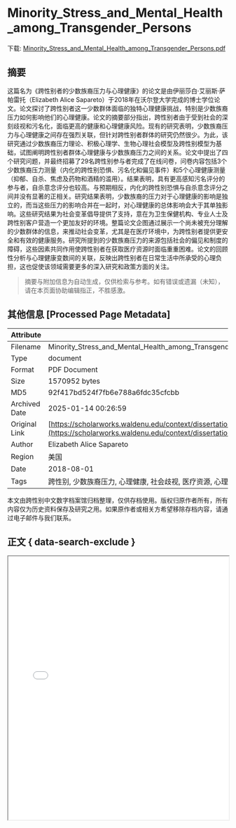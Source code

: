# Minority_Stress_and_Mental_Health_among_Transgender_Persons

<!-- tcd_download_link -->
下载: <a href="../Minority_Stress_and_Mental_Health_among_Transgender_Persons.pdf" download>Minority_Stress_and_Mental_Health_among_Transgender_Persons.pdf</a>
<!-- tcd_download_link_end -->

## 摘要

<!-- tcd_abstract -->
这篇名为《跨性别者的少数族裔压力与心理健康》的论文是由伊丽莎白·艾丽斯·萨帕雷托（Elizabeth Alice Sapareto）于2018年在沃尔登大学完成的博士学位论文。论文探讨了跨性别者这一少数群体面临的独特心理健康挑战，特别是少数族裔压力如何影响他们的心理健康。论文的摘要部分指出，跨性别者由于受到社会的深刻歧视和污名化，面临更高的健康和心理健康风险。现有的研究表明，少数族裔压力与心理健康之间存在强烈关联，但针对跨性别者群体的研究仍然很少。为此，该研究通过少数族裔压力理论、积极心理学、生物心理社会模型及跨性别模型为基础，试图阐明跨性别者群体心理健康与少数族裔压力之间的关系。论文中提出了四个研究问题，并最终招募了29名跨性别参与者完成了在线问卷，问卷内容包括3个少数族裔压力测量（内化的跨性别恐惧、污名化和偏见事件）和5个心理健康测量（抑郁、自杀、焦虑及药物和酒精的滥用）。结果表明，具有更高感知污名评分的参与者，自杀意念评分也较高。与预期相反，内化的跨性别恐惧与自杀意念评分之间并没有显著的正相关。研究结果表明，少数族裔的压力对于心理健康的影响是独立的，而当这些压力的影响合并在一起时，对心理健康的总体影响会大于其单独影响。这些研究结果为社会变革倡导提供了支持，意在为卫生保健机构、专业人士及跨性别客户营造一个更加友好的环境。整篇论文企图通过展示一个尚未被充分理解的少数群体的信息，来推动社会变革，尤其是在医疗环境中，为跨性别者提供更安全和有效的健康服务。研究所提到的少数族裔压力的来源包括社会的偏见和制度的障碍，这些因素共同作用使跨性别者在获取医疗资源时面临重重困难。论文的回顾性分析与心理健康变数间的关联，反映出跨性别者在日常生活中所承受的心理负担，这也促使该领域需要更多的深入研究和政策方面的关注。

<!-- tcd_abstract_end -->

> 摘要与附加信息为自动生成，仅供检索与参考。如有错误或遗漏（未知），请在本页面协助编辑指正，不胜感激。

## 其他信息 [Processed Page Metadata]

| Attribute       | Value                                  |
|-----------------|----------------------------------------|
| Filename        | Minority_Stress_and_Mental_Health_among_Transgender_Persons.pdf                             |
| Type            | document                                 |
| Format          | PDF Document                               |
| Size            | 1570952 bytes                           |
| MD5             | 92f417bd524f7fb6e788a6fdc35cfcbb                                  |
| Archived Date   | 2025-01-14 00:26:59                             |
| Original Link   | [https://scholarworks.waldenu.edu/context/dissertations/article/6933/viewcontent/Sapareto_waldenu_0543D_21122.pdf](https://scholarworks.waldenu.edu/context/dissertations/article/6933/viewcontent/Sapareto_waldenu_0543D_21122.pdf)                         |
| Author          | Elizabeth Alice Sapareto                               |
| Region          | 美国                               |
| Date            | 2018-08-01                                 |
| Tags            | 跨性别, 少数族裔压力, 心理健康, 社会歧视, 医疗资源, 心理学研究                                 |

本文由跨性别中文数字档案馆归档整理，仅供存档使用。版权归原作者所有，所有内容仅为历史资料保存及研究之用。如果原作者或相关方希望移除存档内容，请通过电子邮件与我们联系。

## 正文 { data-search-exclude }

<!-- tcd_main_text -->
<iframe src="../Minority_Stress_and_Mental_Health_among_Transgender_Persons.pdf" width="100%" height="600px">
    <p>无法显示PDF，请下载查看。</p>
</iframe>
<!-- tcd_main_text_end -->

